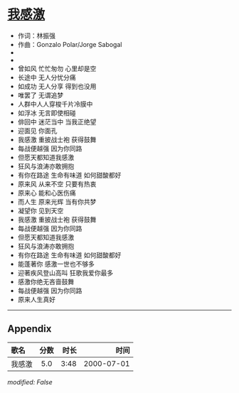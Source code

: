 # [我感激](https://music.163.com/song?id=67545)

* 作词：林振强
* 作曲：Gonzalo Polar/Jorge Sabogal
*
*
* 曾如风 忙忙匆勿 心里却是空
* 长途中 无人分忧分痛
* 如成功 无人分享 得到也没用
* 唯罢了 无谓追梦
* 人群中人人穿梭千片冷膜中
* 如浮冰 无言即使相碰
* 俳回中 迷茫当中 当我正绝望
* 迎面见 你面孔
* 我感激 重披战士袍 获得鼓舞
* 每战便越强 因为你同路
* 但愿天都知道我感激
* 狂风与浪涛亦敢拥抱
* 有你在路途 生命有味道 如何甜酸都好
* 原来风 从来不空 只要有热衷
* 原来心 能和心医伤痛
* 而人生 原来光辉 当有你共梦
* 凝望你 见到天空
* 我感激 重披战士袍 获得鼓舞
* 每战便越强 因为你同路
* 但愿天都知道我感激
* 狂风与浪涛亦敢拥抱
* 有你在路途 生命有味道 如何甜酸都好
* 能蓬著你 感激一世也不够多
* 迎著疾风登山高叫 狂歌我爱你最多
* 感激你绝无吝啬鼓舞
* 每战便越强 因为你同路
* 原来人生真好


---

## Appendix

|歌名|分数|时长|时间|
|:---|:---:|---:|---:|
|我感激|5.0|3:48|2000-07-01

*modified: False*